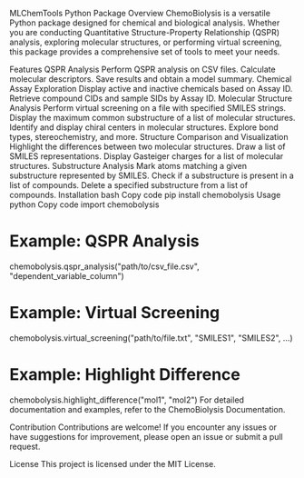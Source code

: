 MLChemTools Python Package
Overview
ChemoBiolysis is a versatile Python package designed for chemical and biological analysis. Whether you are conducting Quantitative Structure-Property Relationship (QSPR) analysis, exploring molecular structures, or performing virtual screening, this package provides a comprehensive set of tools to meet your needs.

Features
QSPR Analysis
Perform QSPR analysis on CSV files.
Calculate molecular descriptors.
Save results and obtain a model summary.
Chemical Assay Exploration
Display active and inactive chemicals based on Assay ID.
Retrieve compound CIDs and sample SIDs by Assay ID.
Molecular Structure Analysis
Perform virtual screening on a file with specified SMILES strings.
Display the maximum common substructure of a list of molecular structures.
Identify and display chiral centers in molecular structures.
Explore bond types, stereochemistry, and more.
Structure Comparison and Visualization
Highlight the differences between two molecular structures.
Draw a list of SMILES representations.
Display Gasteiger charges for a list of molecular structures.
Substructure Analysis
Mark atoms matching a given substructure represented by SMILES.
Check if a substructure is present in a list of compounds.
Delete a specified substructure from a list of compounds.
Installation
bash
Copy code
pip install chemobolysis
Usage
python
Copy code
import chemobolysis

# Example: QSPR Analysis
chemobolysis.qspr_analysis("path/to/csv_file.csv", "dependent_variable_column")

# Example: Virtual Screening
chemobolysis.virtual_screening("path/to/file.txt", "SMILES1", "SMILES2", ...)

# Example: Highlight Difference
chemobolysis.highlight_difference("mol1", "mol2")
For detailed documentation and examples, refer to the ChemoBiolysis Documentation.

Contribution
Contributions are welcome! If you encounter any issues or have suggestions for improvement, please open an issue or submit a pull request.

License
This project is licensed under the MIT License.






